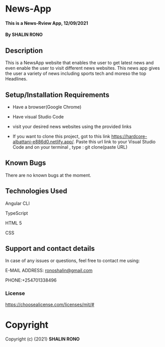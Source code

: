 # News-App
#### This is a News-Rview App, 12/09/2021
#### By **SHALIN RONO**
## Description
This is a NewsApp website that enables the user to get latest news and even enable the user to visit different news websites. This news app gives the user a variety of news including sports tech and moreso the top Headlines.
## Setup/Installation Requirements
* Have a browser(Google Chrome)

* Have visual Studio Code

* visit your desired news websites using the provided links

* If you want to clone this project, got to this link  https://hardcore-albattani-e886d0.netlify.app/. Paste this url link to your Visual Studio Code and on your terminal , type : git clone(paste URL)


## Known Bugs
There are no known bugs at the moment.
## Technologies Used
Angular CLI

TypeScript

HTML 5

CSS

## Support and contact details
In case of any issues or questions, feel free to contact me using: 

E-MAIL ADDRESS: ronoshalin@gmail.com

PHONE:+254701338496
### **License**
https://choosealicense.com/licenses/mit/#

# **Copyright**
Copyright (c) {2021} **SHALIN RONO**